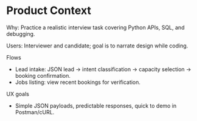 # Product Context

Why: Practice a realistic interview task covering Python APIs, SQL, and debugging.

Users: Interviewer and candidate; goal is to narrate design while coding.

Flows

- Lead intake: JSON lead → intent classification → capacity selection → booking confirmation.
- Jobs listing: view recent bookings for verification.

UX goals

- Simple JSON payloads, predictable responses, quick to demo in Postman/cURL.
